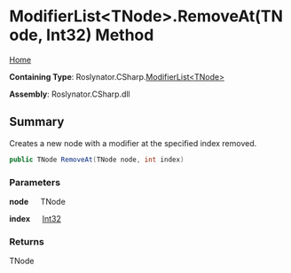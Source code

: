 # ModifierList\<TNode>\.RemoveAt\(TNode, Int32\) Method

[Home](../../../../README.md)

**Containing Type**: Roslynator\.CSharp\.[ModifierList\<TNode>](../README.md)

**Assembly**: Roslynator\.CSharp\.dll

## Summary

Creates a new node with a modifier at the specified index removed\.

```csharp
public TNode RemoveAt(TNode node, int index)
```

### Parameters

**node** &emsp; TNode

**index** &emsp; [Int32](https://docs.microsoft.com/en-us/dotnet/api/system.int32)

### Returns

TNode


